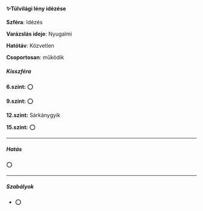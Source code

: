 #### ✨Túlvilági lény idézése

**Szféra**: Idézés

**Varázslás ideje**: Nyugalmi

**Hatótáv**: Közvetlen

**Csoportosan**: működik 

##### Kisszféra

**6.szint:** ⭕

**9.szint:** ⭕

**12.szint:** Sárkánygyík

**15.szint:** ⭕


---
##### Hatás

⭕

---
##### Szabályok

- ⭕
